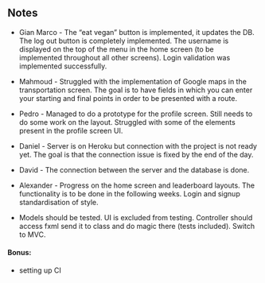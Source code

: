 ## Notes
 
 - Gian Marco - The “eat vegan” button is implemented, it updates the DB. The log out button is completely implemented. The username is displayed  on the top of the menu in the home screen (to be implemented throughout all other screens). Login validation was implemented successfully.

 - Mahmoud - Struggled with the implementation of Google maps in the transportation screen. The goal is to have fields in which you can enter your starting and final points in order to be presented with a route.

 - Pedro - Managed to do a prototype for the profile screen. Still needs to do some work on the layout. Struggled with some of the elements present in the profile screen UI.

 - Daniel - Server is on Heroku but connection with the project is not ready yet. The goal is that the connection issue is fixed by the end of the day.

 - David - The connection between the server and the database is done.

 - Alexander - Progress on the home screen and leaderboard layouts. The functionality is to be done in the following weeks. Login and signup standardisation of style.

 - Models should be tested. UI is excluded from testing.  Controller should access fxml send it to class and do magic there (tests included). Switch to MVC. 

#### Bonus:

 - setting up CI